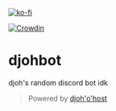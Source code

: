 [![ko-fi](https://ko-fi.com/img/githubbutton_sm.svg)](https://ko-fi.com/D1D17W8WR)

[![Crowdin](https://badges.crowdin.net/dob/localized.svg)](https://crowdin.com/project/dob)

# djohbot

djoh's random discord bot idk

> Powered by [djoh'o'host](https://dsc.gg/djohohost)
